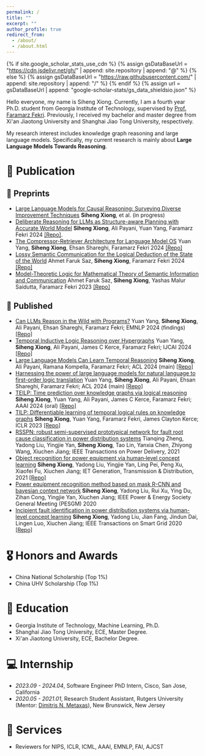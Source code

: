 ```yaml
---
permalink: /
title: ""
excerpt: ""
author_profile: true
redirect_from: 
  - /about/
  - /about.html
---
```


{% if site.google_scholar_stats_use_cdn %}
{% assign gsDataBaseUrl = "https://cdn.jsdelivr.net/gh/" | append: site.repository | append: "@" %}
{% else %}
{% assign gsDataBaseUrl = "https://raw.githubusercontent.com/" | append: site.repository | append: "/" %}
{% endif %}
{% assign url = gsDataBaseUrl | append: "google-scholar-stats/gs_data_shieldsio.json" %}

<span class='anchor' id='about-me'></span>

Hello everyone, my name is Siheng Xiong. Currently, I am a fourth year Ph.D. student from Georgia Institute of Technology, supervised by [Prof. Faramarz Fekri](https://fekri.ece.gatech.edu/). Previously, I received my bachelor and master degree from Xi'an Jiaotong University and Shanghai Jiao Tong University, respectively. 

My research interest includes knowledge graph reasoning and large language models. Specifically, my current research is mainly about **Large Language Models Towards Reasoning**. 

# 📝 Publication

## 📝 Preprints
- [Large Language Models for Causal Reasoning: Surveying Diverse Improvement Techniques]() **Siheng Xiong**, et al. (in progress)
- [Deliberate Reasoning for LLMs as Structure-aware Planning with Accurate World Model](https://arxiv.org/abs/2410.03136) **Siheng Xiong**, Ali Payani, Yuan Yang, Faramarz Fekri 2024 [[Repo]](https://github.com/xiongsiheng/SWAP).
- [The Compressor-Retriever Architecture for Language Model OS](https://arxiv.org/abs/2409.01495) Yuan Yang, **Siheng Xiong**, Ehsan Shareghi, Faramarz Fekri 2024 [[Repo]](https://github.com/gblackout/LM-OS)
- [Lossy Semantic Communication for the Logical Deduction of the State of the World](https://arxiv.org/abs/2410.01676) Ahmet Faruk Saz, **Siheng Xiong**, Faramarz Fekri 2024 [[Repo]](https://github.com/xiongsiheng/SemCom)
- [Model-Theoretic Logic for Mathematical Theory of Semantic Information and Communication](https://arxiv.org/abs/2401.17556) Ahmet Faruk Saz, **Siheng Xiong**, Yashas Malur Saidutta, Faramarz Fekri 2023 [[Repo]](https://github.com/xiongsiheng/Inductive-Semantic-Communication-Dataset)

## 📝 Published
- [Can LLMs Reason in the Wild with Programs?](https://arxiv.org/abs/2406.13764) Yuan Yang, **Siheng Xiong**, Ali Payani, Ehsan Shareghi, Faramarz Fekri; EMNLP 2024 (findings) [[Repo]](https://github.com/gblackout/Reason-in-the-Wild)
- [Temporal Inductive Logic Reasoning over Hypergraphs](https://www.ijcai.org/proceedings/2024/0400.pdf) Yuan Yang, **Siheng Xiong**, Ali Payani, James C Kerce, Faramarz Fekri; IJCAI 2024 [[Repo]](https://github.com/gblackout/TILR)
- [Large Language Models Can Learn Temporal Reasoning](https://aclanthology.org/2024.acl-long.563/) **Siheng Xiong**, Ali Payani, Ramana Kompella, Faramarz Fekri; ACL 2024 (main) [[Repo]](https://github.com/xiongsiheng/TG-LLM)
- [Harnessing the power of large language models for natural language to first-order logic translation](https://aclanthology.org/2024.acl-long.375/) Yuan Yang, **Siheng Xiong**, Ali Payani, Ehsan Shareghi, Faramarz Fekri; ACL 2024 (main) [[Repo]](https://github.com/gblackout/LogicLLaMA)
- [TEILP: Time prediction over knowledge graphs via logical reasoning](https://ojs.aaai.org/index.php/AAAI/article/view/29544) **Siheng Xiong**, Yuan Yang, Ali Payani, James C Kerce, Faramarz Fekri; AAAI 2024 (oral) [[Repo]](https://github.com/xiongsiheng/TEILP)
- [TILP: Differentiable learning of temporal logical rules on knowledge graphs](https://openreview.net/forum?id=_X12NmQKvX) **Siheng Xiong**, Yuan Yang, Faramarz Fekri, James Clayton Kerce; ICLR 2023 [[Repo]](https://github.com/xiongsiheng/TILP)
- [RSSPN: robust semi-supervised prototypical network for fault root cause classification in power distribution systems](https://ieeexplore.ieee.org/abstract/document/9606537) Tianqing Zheng, Yadong Liu, Yingjie Yan, **Siheng Xiong**, Tao Lin, Yanxia Chen, Zhiyong Wang, Xiuchen Jiang; IEEE Transactions on Power Delivery, 2021
- [Object recognition for power equipment via human‐level concept learning](https://ietresearch.onlinelibrary.wiley.com/doi/full/10.1049/gtd2.12088) **Siheng Xiong**, Yadong Liu, Yingjie Yan, Ling Pei, Peng Xu, Xiaofei Fu, Xiuchen Jiang; IET Generation, Transmission & Distribution, 2021 [[Repo]](https://github.com/xiongsiheng/Power-equipment-image-dataset)
- [Power equipment recognition method based on mask R-CNN and bayesian context network](https://ieeexplore.ieee.org/abstract/document/9281755) **Siheng Xiong**, Yadong Liu, Rui Xu, Ying Du, Zihan Cong, Yingjie Yan, Xiuchen Jiang; IEEE Power & Energy Society General Meeting (PESGM) 2020
- [Incipient fault identification in power distribution systems via human-level concept learning](https://ieeexplore.ieee.org/abstract/document/9094224) **Siheng Xiong**, Yadong Liu, Jian Fang, Jindun Dai, Lingen Luo, Xiuchen Jiang; IEEE Transactions on Smart Grid 2020 [[Repo]](https://github.com/xiongsiheng/Incipient-fault-waveform-dataset)


# 🎖 Honors and Awards
- China National Scholarship (Top 1%)
- China UHV Scholarship (Top 1%)

# 📖 Education
- Georgia Institute of Technology, Machine Learning, Ph.D.
- Shanghai Jiao Tong University, ECE, Master Degree.
- Xi'an Jiaotong University, ECE, Bachelor Degree. 

# 💻 Internship
- *2023.09 - 2024.04*, Software Engineer PhD Intern, Cisco, San Jose, California
- *2020.05 - 2021.01*, Research Student Assistant, Rutgers University (Mentor: [Dimitris N. Metaxas](https://scholar.google.com/citations?user=a7VNhCIAAAAJ)), New Brunswick, New Jersey

# 📄 Services
- Reviewers for NIPS, ICLR, ICML, AAAI, EMNLP, FAI, AJCST
